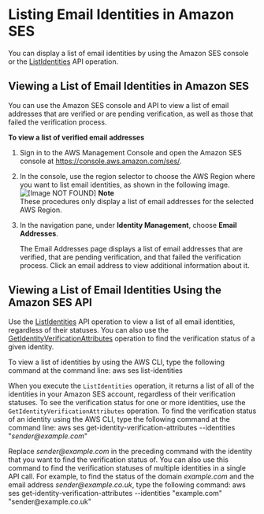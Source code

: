 # Listing Email Identities in Amazon SES<a name="list-email-addresses-procedure"></a>

You can display a list of email identities by using the Amazon SES console or the [ListIdentities](https://docs.aws.amazon.com/ses/latest/APIReference/API_ListIdentities.html) API operation\.

## Viewing a List of Email Identities in Amazon SES<a name="list-email-addresses-procedure-console"></a>

You can use the Amazon SES console and API to view a list of email addresses that are verified or are pending verification, as well as those that failed the verification process\.

**To view a list of verified email addresses**

1. Sign in to the AWS Management Console and open the Amazon SES console at [https://console\.aws\.amazon\.com/ses/](https://console.aws.amazon.com/ses/)\.

1. In the console, use the region selector to choose the AWS Region where you want to list email identities, as shown in the following image\.  
![\[Image NOT FOUND\]](http://docs.aws.amazon.com/ses/latest/DeveloperGuide/images/verify-email-address-region.png)
**Note**  
These procedures only display a list of email addresses for the selected AWS Region\.

1. In the navigation pane, under **Identity Management**, choose **Email Addresses**\.

   The Email Addresses page displays a list of email addresses that are verified, that are pending verification, and that failed the verification process\. Click an email address to view additional information about it\.

## Viewing a List of Email Identities Using the Amazon SES API<a name="list-email-addresses-procedure-console"></a>

Use the [ListIdentities](https://docs.aws.amazon.com/ses/latest/APIReference/API_ListIdentities.html) API operation to view a list of all email identities, regardless of their statuses\. You can also use the [GetIdentityVerificationAttributes](https://docs.aws.amazon.com/ses/latest/APIReference/API_GetIdentityVerificationAttributes.html) operation to find the verification status of a given identity\.

To view a list of identities by using the AWS CLI, type the following command at the command line: aws ses list\-identities

When you execute the `ListIdentities` operation, it returns a list of all of the identities in your Amazon SES account, regardless of their verification statuses\. To see the verification status for one or more identities, use the `GetIdentityVerificationAttributes` operation\. To find the verification status of an identity using the AWS CLI, type the following command at the command line: aws ses get\-identity\-verification\-attributes \-\-identities "*sender@example\.com*"

Replace *sender@example\.com* in the preceding command with the identity that you want to find the verification status of\. You can also use this command to find the verification statuses of multiple identities in a single API call\. For example, to find the status of the domain *example\.com* and the email address *sender@example\.co\.uk*, type the following command: aws ses get\-identity\-verification\-attributes \-\-identities "example\.com" "sender@example\.co\.uk"